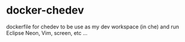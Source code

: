 # docker-chedev
dockerfile for chedev to be use as my dev workspace (in che) and run Eclipse Neon, Vim, screen, etc ... 
